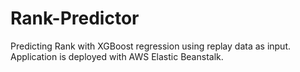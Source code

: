 # Rank-Predictor

Predicting Rank with XGBoost regression using replay data as input. 
Application is deployed with AWS Elastic Beanstalk.
